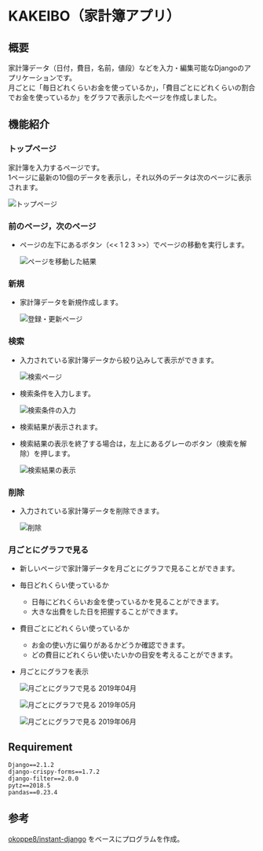 # KAKEIBO（家計簿アプリ）

## 概要
家計簿データ（日付，費目，名前，値段）などを入力・編集可能なDjangoのアプリケーションです。
<br>
月ごとに「毎日どれくらいお金を使っているか」，「費目ごとにどれくらいの割合でお金を使っているか」をグラフで表示したページを作成しました。

## 機能紹介

### トップページ

家計簿を入力するページです。
<br>
1ページに最新の10個のデータを表示し，それ以外のデータは次のページに表示されます。

![トップページ](./imgs/top_page.png)


### 前のページ，次のページ

- ページの左下にあるボタン（<< 1 2 3 >>）でページの移動を実行します。

  ![ページを移動した結果](./imgs/top_page_2.png)

### 新規

- 家計簿データを新規作成します。

  ![登録・更新ページ](./imgs/register_page.png)

### 検索

- 入力されている家計簿データから絞り込みして表示ができます。

  ![検索ページ](./imgs/search_page.png)

- 検索条件を入力します。

  ![検索条件の入力](./imgs/search_condition.png)

- 検索結果が表示されます。
- 検索結果の表示を終了する場合は，左上にあるグレーのボタン（検索を解除）を押します。

  ![検索結果の表示](./imgs/search_result.png)

### 削除

- 入力されている家計簿データを削除できます。

  ![削除](./imgs/delete_page.png)

### 月ごとにグラフで見る

- 新しいページで家計簿データを月ごとにグラフで見ることができます。

- 毎日どれくらい使っているか

  - 日毎にどれくらいお金を使っているかを見ることができます。
  - 大きな出費をした日を把握することができます。

- 費目ごとにどれくらい使っているか

  - お金の使い方に偏りがあるかどうか確認できます。
  - どの費目にどれくらい使いたいかの目安を考えることができます。

- 月ごとにグラフを表示

  ![月ごとにグラフで見る 2019年04月](./imgs/visualization_page_1.png)

  ![月ごとにグラフで見る 2019年05月](./imgs/visualization_page_2.png)

  ![月ごとにグラフで見る 2019年06月](./imgs/visualization_page_3.png)

## Requirement

```
Django==2.1.2
django-crispy-forms==1.7.2
django-filter==2.0.0
pytz==2018.5
pandas==0.23.4
```

## 参考
[okoppe8/instant-django](https://github.com/okoppe8/instant-django) をベースにプログラムを作成。
